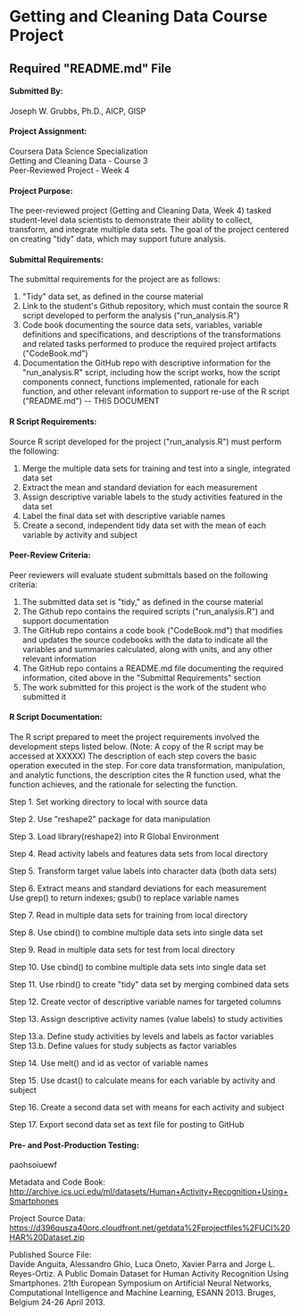 # Getting and Cleaning Data Course Project

## Required "README.md" File

#### Submitted By:
Joseph W. Grubbs, Ph.D., AICP, GISP

#### Project Assignment:
Coursera Data Science Specialization  
Getting and Cleaning Data - Course 3  
Peer-Reviewed Project - Week 4

#### Project Purpose:
The peer-reviewed project (Getting and Cleaning Data, Week 4) tasked student-level data scientists to demonstrate their ability to collect, transform, and integrate multiple data sets. The goal of the project centered on creating "tidy" data, which may support future analysis. 

#### Submittal Requirements:
The submittal requirements for the project are as follows:
1. "Tidy" data set, as defined in the course material
2. Link to the student's Github repository, which must contain the source R script developed to perform the analysis ("run_analysis.R")
3. Code book documenting the source data sets, variables, variable definitions and specifications, and descriptions of the transformations and related tasks performed to produce the required project artifacts ("CodeBook.md") 
4. Documentation the GitHub repo with descriptive information for the "run_analysis.R" script, including how the script works, how the script components connect, functions implemented, rationale for each function, and other relevant information to support re-use of the R script ("README.md") -- THIS DOCUMENT

#### R Script Requirements:
Source R script developed for the project ("run_analysis.R") must perform the following:
1. Merge the multiple data sets for training and test into a single, integrated data set
2. Extract the mean and standard deviation for each measurement
3. Assign descriptive variable labels to the study activities featured in the data set
4. Label the final data set with descriptive variable names
5. Create a second, independent tidy data set with the mean of each variable by activity and subject

#### Peer-Review Criteria:
Peer reviewers will evaluate student submittals based on the following criteria:
1. The submitted data set is "tidy," as defined in the course material
2. The Github repo contains the required scripts ("run_analysis.R") and support documentation
3. The GitHub repo contains a code book ("CodeBook.md") that modifies and updates the source codebooks with the data to indicate all the variables and summaries calculated, along with units, and any other relevant information
4. The GitHub repo contains a README.md file documenting the required information, cited above in the "Submittal Requirements" section
5. The work submitted for this project is the work of the student who submitted it

#### R Script Documentation:
The R script prepared to meet the project requirements involved the development steps listed below. (Note: A copy of the R script may be accessed at XXXXX) The description of each step covers the basic operation executed in the step.  For core data transformation, manipulation, and analytic functions, the description cites the R function used, what the function achieves, and the rationale for selecting the function.

Step 1. Set working directory to local with source data

Step 2. Use "reshape2" package for data manipulation

Step 3. Load library(reshape2) into R Global Environment

Step 4. Read activity labels and features data sets from local directory

Step 5. Transform target value labels into character data (both data sets)

Step 6. Extract means and standard deviations for each measurement  
Use grep() to return indexes; gsub() to replace variable names

Step 7. Read in multiple data sets for training from local directory

Step 8. Use cbind() to combine multiple data sets into single data set

Step 9. Read in multiple data sets for test from local directory  

Step 10. Use cbind() to combine multiple data sets into single data set

Step 11. Use rbind() to create "tidy" data set by merging combined data sets

Step 12. Create vector of descriptive variable names for targeted columns

Step 13. Assign descriptive activity names (value labels) to study activities

Step 13.a. Define study activities by levels and labels as factor variables
Step 13.b. Define values for study subjects as factor variables

Step 14. Use melt() and id as vector of variable names

Step 15. Use dcast() to calculate means for each variable by activity and subject

Step 16. Create a second data set with means for each activity and subject

Step 17. Export second data set as text file for posting to GitHub

#### Pre- and Post-Production Testing:
paohsoiuewf


Metadata and Code Book:  
http://archive.ics.uci.edu/ml/datasets/Human+Activity+Recognition+Using+Smartphones

Project Source Data:  
https://d396qusza40orc.cloudfront.net/getdata%2Fprojectfiles%2FUCI%20HAR%20Dataset.zip

Published Source File:  
Davide Anguita, Alessandro Ghio, Luca Oneto, Xavier Parra and Jorge L. Reyes-Ortiz. A Public Domain Dataset for Human Activity Recognition Using Smartphones. 21th European Symposium on Artificial Neural Networks, Computational Intelligence and Machine Learning, ESANN 2013. Bruges, Belgium 24-26 April 2013.
